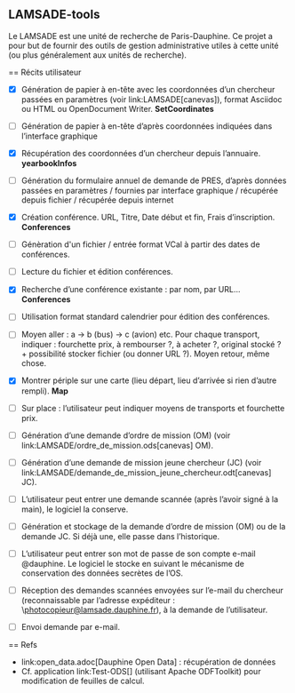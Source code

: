 ## LAMSADE-tools
Le LAMSADE est une unité de recherche de Paris-Dauphine. Ce projet a pour but de fournir des outils de gestion administrative utiles à cette unité (ou plus généralement aux unités de recherche).

== Récits utilisateur
 - [x] Génération de papier à en-tête avec les coordonnées d’un chercheur passées en paramètres (voir link:LAMSADE[canevas]), format Asciidoc ou HTML ou OpenDocument Writer. **SetCoordinates** 

 - [ ] Génération de papier à en-tête d’après coordonnées indiquées dans l’interface graphique

 - [x] Récupération des coordonnées d’un chercheur depuis l’annuaire. **yearbookInfos** 


 - [ ] Génération du formulaire annuel de demande de PRES, d’après données passées en paramètres / fournies par interface graphique / récupérée depuis fichier / récupérée depuis internet

 - [x] Création conférence. URL, Titre, Date début et fin, Frais d’inscription. **Conferences**

 - [ ] Génèration d'un fichier / entrée format VCal à partir des dates de conférences. 

 - [ ] Lecture du fichier et édition conférences.

 - [x] Recherche d’une conférence existante : par nom, par URL… **Conferences**

 - [ ] Utilisation format standard calendrier pour édition des conférences.

 - [ ] Moyen aller : a → b (bus) → c (avion) etc. Pour chaque transport, indiquer : fourchette prix, à rembourser ?, à acheter ?, original stocké ? \+ possibilité stocker fichier (ou donner URL ?). Moyen retour, même chose.

 - [x] Montrer périple sur une carte (lieu départ, lieu d’arrivée si rien d’autre rempli). **Map**

 - [ ] Sur place : l’utilisateur peut indiquer moyens de transports et fourchette prix.
 
 - [ ] Génération d’une demande d’ordre de mission (OM) (voir link:LAMSADE/ordre_de_mission.ods[canevas] OM).

 - [ ] Génération d’une demande de mission jeune chercheur (JC) (voir link:LAMSADE/demande_de_mission_jeune_chercheur.odt[canevas] JC).

 - [ ] L’utilisateur peut entrer une demande scannée (après l’avoir signé à la main), le logiciel la conserve.

 - [ ] Génération et stockage de la demande d’ordre de mission (OM) ou de la demande JC. Si déjà une, elle passe dans l’historique.

 - [ ] L’utilisateur peut entrer son mot de passe de son compte e-mail @dauphine. Le logiciel le stocke en suivant le mécanisme de conservation des données secrètes de l’OS.

 - [ ] Réception des demandes scannées envoyées sur l’e-mail du chercheur (reconnaissable par l’adresse expéditeur : \photocopieur@lamsade.dauphine.fr), à la demande de l’utilisateur.

 - [ ] Envoi demande par e-mail.

== Refs
* link:open_data.adoc[Dauphine Open Data] : récupération de données
* Cf. application link:Test-ODS[] (utilisant Apache ODFToolkit) pour modification de feuilles de calcul.

